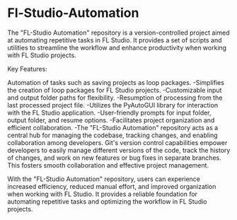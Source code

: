 # Fl-Studio-Automation
The "FL-Studio Automation" repository is a version-controlled project aimed at automating repetitive tasks in FL Studio. It provides a set of scripts and utilities to streamline the workflow and enhance productivity when working with FL Studio projects.

Key Features:

Automation of tasks such as saving projects as loop packages.
-Simplifies the creation of loop packages for FL Studio projects.
-Customizable input and output folder paths for flexibility.
-Resumption of processing from the last processed project file.
-Utilizes the PyAutoGUI library for interaction with the FL Studio application.
-User-friendly prompts for input folder, output folder, and resume options.
-Facilitates project organization and efficient collaboration.
-The "FL-Studio Automation" repository acts as a central hub for managing the codebase, tracking changes, and enabling collaboration among developers. Git's version control capabilities empower developers to easily manage different versions of the code, track the history of changes, and work on new features or bug fixes in separate branches. This fosters smooth collaboration and effective project management.

With the "FL-Studio Automation" repository, users can experience increased efficiency, reduced manual effort, and improved organization when working with FL Studio. It provides a reliable foundation for automating repetitive tasks and optimizing the workflow in FL Studio projects.
